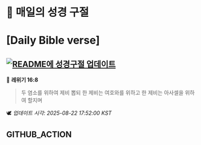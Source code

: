 # 🙏 매일의 성경 구절
# [Daily Bible verse]
## [![README에 성경구절 업데이트](https://github.com/DONGSUKA/first_test/actions/workflows/update-readme-bible.yml/badge.svg)](https://github.com/DONGSUKA/first_test/actions/workflows/update-readme-bible.yml)
<!-- START_BIBLE_VERSE -->
📖 **레위기 16:8**
> 두 염소를 위하여 제비 뽑되 한 제비는 여호와를 위하고 한 제비는 아사셀을 위하여 할지며

🕊️ _업데이트 시각: 2025-08-22 17:52:00 KST_
  <!-- END_BIBLE_VERSE -->
## GITHUB_ACTION

